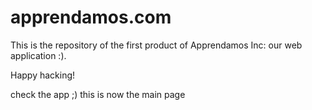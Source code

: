 # apprendamos.com

This is the repository of the first product of Apprendamos Inc: our web application :).

Happy hacking!

check the app ;)
 this is now the main page
